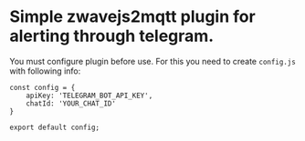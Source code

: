 # Simple zwavejs2mqtt plugin for alerting through telegram.

You must configure plugin before use. For this you need to create `config.js` with following info:

```
const config = {
    apiKey: 'TELEGRAM_BOT_API_KEY',
    chatId: 'YOUR_CHAT_ID'
}

export default config;
```
